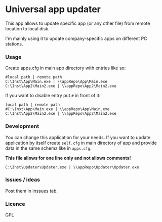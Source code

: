 
# Universal app updater
This app allows to update specific app (or any other file) from remote location to local disk.


I'm mainly using it to update company-specific apps on different PC stations.

### Usage
Create apps.cfg in main app directory with entries like so:	
```
#local path | remote path
C:\Inst\App\Main.exe | \\appRepo\App\Main.exe
C:\Inst\App2\Main2.exe | \\appRepo\App2\Main2.exe
``` 
If you want to disable entry put `#` in front of it:
```
local path | remote path
#C:\Inst\App\Main.exe | \\appRepo\App\Main.exe
C:\Inst\App2\Main2.exe | \\appRepo\App2\Main2.exe
```

### Development
You can change this application for your needs. If you want to update application by itself create `self.cfg` in main directory of app and provide data in the same schema like in `apps.cfg`. 

**This file allows for one line only and not allows comments!**

```
C:\Inst\Updater\Updater.exe | \\appRepo\Updater\Updater.exe
```

### Issues / ideas
Post them in inssues tab.

### Licence

GPL
  

